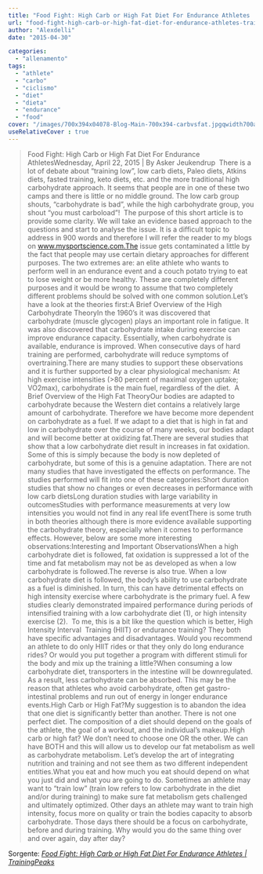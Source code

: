 ```yaml
---
title: "Food Fight: High Carb or High Fat Diet For Endurance Athletes | TrainingPeaks"
url: "food-fight-high-carb-or-high-fat-diet-for-endurance-athletes-trainingpeaks"
author: "Alexdelli"
date: "2015-04-30"

categories: 
  - "allenamento"
tags: 
  - "athlete"
  - "carbo"
  - "ciclismo"
  - "diet"
  - "dieta"
  - "endurance"
  - "food"
cover: "/images/700x394x04078-Blog-Main-700x394-carbvsfat.jpgqwidth700aheight394aext.jpg.pagespeed.ic_.K9-0MIA0y4.jpg"
useRelativeCover : true
---
```


> Food Fight: High Carb or High Fat Diet For Endurance AthletesWednesday, April 22, 2015 | By Asker Jeukendrup  There is a lot of debate about “training low”, low carb diets, Paleo diets, Atkins diets, fasted training, keto diets, etc. and the more traditional high carbohydrate approach. It seems that people are in one of these two camps and there is little or no middle ground. The low carb group shouts, “carbohydrate is bad”, while the high carbohydrate group, you shout “you must carboload”!  The purpose of this short article is to provide some clarity. We will take an evidence based approach to the questions and start to analyse the issue. It is a difficult topic to address in 900 words and therefore I will refer the reader to my blogs on www.mysportscience.com.The issue gets contaminated a little by the fact that people may use certain dietary approaches for different purposes. The two extremes are: an elite athlete who wants to perform well in an endurance event and a couch potato trying to eat to lose weight or be more healthy. These are completely different purposes and it would be wrong to assume that two completely different problems should be solved with one common solution.Let’s have a look at the theories first:A Brief Overview of the High Carbohydrate TheoryIn the 1960’s it was discovered that carbohydrate (muscle glycogen) plays an important role in fatigue. It was also discovered that carbohydrate intake during exercise can improve endurance capacity. Essentially, when carbohydrate is available, endurance is improved. When consecutive days of hard training are performed, carbohydrate will reduce symptoms of overtraining.There are many studies to support these observations and it is further supported by a clear physiological mechanism: At high exercise intensities (>80 percent of maximal oxygen uptake; VO2max), carbohydrate is the main fuel, regardless of the diet.  A Brief Overview of the High Fat TheoryOur bodies are adapted to carbohydrate because the Western diet contains a relatively large amount of carbohydrate. Therefore we have become more dependent on carbohydrate as a fuel. If we adapt to a diet that is high in fat and low in carbohydrate over the course of many weeks, our bodies adapt and will become better at oxidizing fat.There are several studies that show that a low carbohydrate diet result in increases in fat oxidation. Some of this is simply because the body is now depleted of carbohydrate, but some of this is a genuine adaptation. There are not many studies that have investigated the effects on performance. The studies performed will fit into one of these categories:Short duration studies that show no changes or even decreases in performance with low carb dietsLong duration studies with large variability in outcomesStudies with performance measurements at very low intensities you would not find in any real life eventThere is some truth in both theories although there is more evidence available supporting the carbohydrate theory, especially when it comes to performance effects. However, below are some more interesting observations:Interesting and Important ObservationsWhen a high carbohydrate diet is followed, fat oxidation is suppressed a lot of the time and fat metabolism may not be as developed as when a low carbohydrate is followed.The reverse is also true. When a low carbohydrate diet is followed, the body’s ability to use carbohydrate as a fuel is diminished. In turn, this can have detrimental effects on high intensity exercise where carbohydrate is the primary fuel. A few studies clearly demonstrated impaired performance during periods of intensified training with a low carbohydrate diet (1), or high intensity exercise (2).  To me, this is a bit like the question which is better, High Intensity Interval  Training (HIIT) or endurance training? They both have specific advantages and disadvantages. Would you recommend an athlete to do only HIIT rides or that they only do long endurance rides? Or would you put together a program with different stimuli for the body and mix up the training a little?When consuming a low carbohydrate diet, transporters in the intestine will be downregulated. As a result, less carbohydrate can be absorbed. This may be the reason that athletes who avoid carbohydrate, often get gastro-intestinal problems and run out of energy in longer endurance events.High Carb or High Fat?My suggestion is to abandon the idea that one diet is significantly better than another. There is not one perfect diet. The composition of a diet should depend on the goals of the athlete, the goal of a workout, and the individual’s makeup.High carb or high fat? We don’t need to choose one OR the other. We can have BOTH and this will allow us to develop our fat metabolism as well as carbohydrate metabolism. Let’s develop the art of integrating nutrition and training and not see them as two different independent entities.What you eat and how much you eat should depend on what  you just did and what you are going to do. Sometimes an athlete may want to “train low” (train low refers to low carbohydrate in the diet and/or during training) to make sure fat metabolism gets challenged and ultimately optimized. Other days an athlete may want to train high intensity, focus more on quality or train the bodies capacity to absorb carbohydrate. Those days there should be a focus on carbohydrate, before and during training. Why would you do the same thing over and over again, day after day?

Sorgente: _[Food Fight: High Carb or High Fat Diet For Endurance Athletes | TrainingPeaks](http://home.trainingpeaks.com/blog/article/food-fight-high-carb-or-high-fat-diet-for-endurance-athletes?utm_source=tpr&utm_medium=email&utm_content=16&utm_campaign=utb)_
